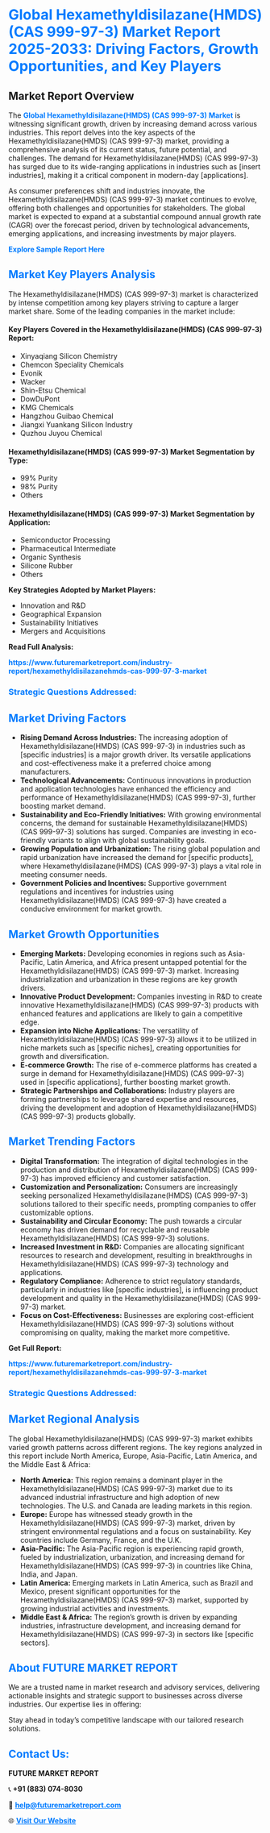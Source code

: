 <h1 style="color: #007BFF;">Global Hexamethyldisilazane(HMDS) (CAS 999-97-3) Market Report 2025-2033: Driving Factors, Growth Opportunities, and Key Players</h1>

<section id="overview">
<h2>Market Report Overview</h2>
<p>The <a href="https://www.futuremarketreport.com/industry-report/hexamethyldisilazanehmds-cas-999-97-3-market" style="color: #007BFF; text-decoration: none;"><strong>Global Hexamethyldisilazane(HMDS) (CAS 999-97-3) Market</strong></a> is witnessing significant growth, driven by increasing demand across various industries. This report delves into the key aspects of the Hexamethyldisilazane(HMDS) (CAS 999-97-3) market, providing a comprehensive analysis of its current status, future potential, and challenges. The demand for Hexamethyldisilazane(HMDS) (CAS 999-97-3) has surged due to its wide-ranging applications in industries such as [insert industries], making it a critical component in modern-day [applications].</p>
<p>As consumer preferences shift and industries innovate, the Hexamethyldisilazane(HMDS) (CAS 999-97-3) market continues to evolve, offering both challenges and opportunities for stakeholders. The global market is expected to expand at a substantial compound annual growth rate (CAGR) over the forecast period, driven by technological advancements, emerging applications, and increasing investments by major players.</p>
</section>

<section id="overview">
<p><a href="https://www.futuremarketreport.com/request-sample/reportId=28075" style="color: #007BFF; text-decoration: none;"><strong>Explore Sample Report Here</strong></a></p>
</section>

<section id="key-players">
<h2 style="color: #007BFF;">Market Key Players Analysis</h2>
<p>The Hexamethyldisilazane(HMDS) (CAS 999-97-3) market is characterized by intense competition among key players striving to capture a larger market share. Some of the leading companies in the market include:</p>
<h4>Key Players Covered in the Hexamethyldisilazane(HMDS) (CAS 999-97-3) Report:</h4>
<ul><li>Xinyaqiang Silicon Chemistry</li><li>Chemcon Speciality Chemicals</li><li>Evonik</li><li>Wacker</li><li>Shin-Etsu Chemical</li><li>DowDuPont</li><li>KMG Chemicals</li><li>Hangzhou Guibao Chemical</li><li>Jiangxi Yuankang Silicon Industry</li><li>Quzhou Juyou Chemical</li></ul>
<h4>Hexamethyldisilazane(HMDS) (CAS 999-97-3) Market Segmentation by Type:</h4>
<ul><li>99% Purity</li><li>98% Purity</li><li>Others</li></ul>

<h4>Hexamethyldisilazane(HMDS) (CAS 999-97-3) Market Segmentation by Application:</h4>
<ul><li>Semiconductor Processing</li><li>Pharmaceutical Intermediate</li><li>Organic Synthesis</li><li>Silicone Rubber</li><li>Others</li></ul>
<p><strong>Key Strategies Adopted by Market Players:</strong></p>
<ul>
<li>Innovation and R&D</li>
<li>Geographical Expansion</li>
<li>Sustainability Initiatives</li>
<li>Mergers and Acquisitions</li>
</ul>
</section>

<section>
<p><strong>Read Full Analysis: </strong></p><a href="https://www.futuremarketreport.com/industry-report/hexamethyldisilazanehmds-cas-999-97-3-market" style="color: #007BFF; text-decoration: none;"><strong>https://www.futuremarketreport.com/industry-report/hexamethyldisilazanehmds-cas-999-97-3-market</strong></a>
<h3 style="color: #007BFF;">Strategic Questions Addressed:</h3>
</section>

<section id="driving-factors">
<h2 style="color: #007BFF;">Market Driving Factors</h2>
<ul>
<li><strong>Rising Demand Across Industries:</strong> The increasing adoption of Hexamethyldisilazane(HMDS) (CAS 999-97-3) in industries such as [specific industries] is a major growth driver. Its versatile applications and cost-effectiveness make it a preferred choice among manufacturers.</li>
<li><strong>Technological Advancements:</strong> Continuous innovations in production and application technologies have enhanced the efficiency and performance of Hexamethyldisilazane(HMDS) (CAS 999-97-3), further boosting market demand.</li>
<li><strong>Sustainability and Eco-Friendly Initiatives:</strong> With growing environmental concerns, the demand for sustainable Hexamethyldisilazane(HMDS) (CAS 999-97-3) solutions has surged. Companies are investing in eco-friendly variants to align with global sustainability goals.</li>
<li><strong>Growing Population and Urbanization:</strong> The rising global population and rapid urbanization have increased the demand for [specific products], where Hexamethyldisilazane(HMDS) (CAS 999-97-3) plays a vital role in meeting consumer needs.</li>
<li><strong>Government Policies and Incentives:</strong> Supportive government regulations and incentives for industries using Hexamethyldisilazane(HMDS) (CAS 999-97-3) have created a conducive environment for market growth.</li>
</ul>
</section>

<section id="growth-opportunities">
<h2 style="color: #007BFF;">Market Growth Opportunities</h2>
<ul>
<li><strong>Emerging Markets:</strong> Developing economies in regions such as Asia-Pacific, Latin America, and Africa present untapped potential for the Hexamethyldisilazane(HMDS) (CAS 999-97-3) market. Increasing industrialization and urbanization in these regions are key growth drivers.</li>
<li><strong>Innovative Product Development:</strong> Companies investing in R&D to create innovative Hexamethyldisilazane(HMDS) (CAS 999-97-3) products with enhanced features and applications are likely to gain a competitive edge.</li>
<li><strong>Expansion into Niche Applications:</strong> The versatility of Hexamethyldisilazane(HMDS) (CAS 999-97-3) allows it to be utilized in niche markets such as [specific niches], creating opportunities for growth and diversification.</li>
<li><strong>E-commerce Growth:</strong> The rise of e-commerce platforms has created a surge in demand for Hexamethyldisilazane(HMDS) (CAS 999-97-3) used in [specific applications], further boosting market growth.</li>
<li><strong>Strategic Partnerships and Collaborations:</strong> Industry players are forming partnerships to leverage shared expertise and resources, driving the development and adoption of Hexamethyldisilazane(HMDS) (CAS 999-97-3) products globally.</li>
</ul>
</section>

<section id="trending-factors">
<h2 style="color: #007BFF;">Market Trending Factors</h2>
<ul>
<li><strong>Digital Transformation:</strong> The integration of digital technologies in the production and distribution of Hexamethyldisilazane(HMDS) (CAS 999-97-3) has improved efficiency and customer satisfaction.</li>
<li><strong>Customization and Personalization:</strong> Consumers are increasingly seeking personalized Hexamethyldisilazane(HMDS) (CAS 999-97-3) solutions tailored to their specific needs, prompting companies to offer customizable options.</li>
<li><strong>Sustainability and Circular Economy:</strong> The push towards a circular economy has driven demand for recyclable and reusable Hexamethyldisilazane(HMDS) (CAS 999-97-3) solutions.</li>
<li><strong>Increased Investment in R&D:</strong> Companies are allocating significant resources to research and development, resulting in breakthroughs in Hexamethyldisilazane(HMDS) (CAS 999-97-3) technology and applications.</li>
<li><strong>Regulatory Compliance:</strong> Adherence to strict regulatory standards, particularly in industries like [specific industries], is influencing product development and quality in the Hexamethyldisilazane(HMDS) (CAS 999-97-3) market.</li>
<li><strong>Focus on Cost-Effectiveness:</strong> Businesses are exploring cost-efficient Hexamethyldisilazane(HMDS) (CAS 999-97-3) solutions without compromising on quality, making the market more competitive.</li>
</ul>
</section>

<section>
<p><strong>Get Full Report: </strong></p><a href="https://www.futuremarketreport.com/industry-report/hexamethyldisilazanehmds-cas-999-97-3-market" style="color: #007BFF; text-decoration: none;"><strong>https://www.futuremarketreport.com/industry-report/hexamethyldisilazanehmds-cas-999-97-3-market</strong></a>
<h3 style="color: #007BFF;">Strategic Questions Addressed:</h3>
</section>


<section id="regional-analysis">
<h2 style="color: #007BFF;">Market Regional Analysis</h2>
<p>The global Hexamethyldisilazane(HMDS) (CAS 999-97-3) market exhibits varied growth patterns across different regions. The key regions analyzed in this report include North America, Europe, Asia-Pacific, Latin America, and the Middle East & Africa:</p>
<ul>
<li><strong>North America:</strong> This region remains a dominant player in the Hexamethyldisilazane(HMDS) (CAS 999-97-3) market due to its advanced industrial infrastructure and high adoption of new technologies. The U.S. and Canada are leading markets in this region.</li>
<li><strong>Europe:</strong> Europe has witnessed steady growth in the Hexamethyldisilazane(HMDS) (CAS 999-97-3) market, driven by stringent environmental regulations and a focus on sustainability. Key countries include Germany, France, and the U.K.</li>
<li><strong>Asia-Pacific:</strong> The Asia-Pacific region is experiencing rapid growth, fueled by industrialization, urbanization, and increasing demand for Hexamethyldisilazane(HMDS) (CAS 999-97-3) in countries like China, India, and Japan.</li>
<li><strong>Latin America:</strong> Emerging markets in Latin America, such as Brazil and Mexico, present significant opportunities for the Hexamethyldisilazane(HMDS) (CAS 999-97-3) market, supported by growing industrial activities and investments.</li>
<li><strong>Middle East & Africa:</strong> The region’s growth is driven by expanding industries, infrastructure development, and increasing demand for Hexamethyldisilazane(HMDS) (CAS 999-97-3) in sectors like [specific sectors].</li>
</ul>
</section>

<footer>
<h2 style="color: #007BFF;">About FUTURE MARKET REPORT</h2>
<p>We are a trusted name in market research and advisory services, delivering actionable insights and strategic support to businesses across diverse industries. Our expertise lies in offering:</p>

<p>Stay ahead in today’s competitive landscape with our tailored research solutions.</p>

<h2 style="color: #007BFF;">Contact Us:</h2>
<p><strong>FUTURE MARKET REPORT</strong></p>
<p>📞 <strong>+91 (883) 074-8030</strong></p>
<p>📧 <strong><a href="mailto:help@futuremarketreport.com" style="color: #007BFF;">help@futuremarketreport.com</a></strong></p>
<p>🌐 <strong><a href="https://www.futuremarketreport.com/" style="color: #007BFF;">Visit Our Website</a></strong></p>
</footer>